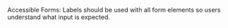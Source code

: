 Accessible Forms: Labels should be used with all form elements so users understand what input is expected. 